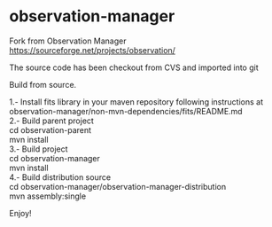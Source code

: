 # observation-manager
Fork from Observation Manager https://sourceforge.net/projects/observation/  
  
The source code has been checkout from CVS and imported into git  
  
Build from source.  
  
1.- Install fits library in your maven repository following instructions at observation-manager/non-mvn-dependencies/fits/README.md  
2.- Build parent project  
	cd observation-parent  
        mvn install  
3.- Build project  
        cd observation-manager   
        mvn install  
4.- Build distribution source  
        cd observation-manager/observation-manager-distribution  
        mvn assembly:single  

Enjoy!  


